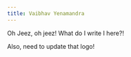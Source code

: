 ```yaml
---
title: Vaibhav Yenamandra
---
```


Oh Jeez, oh jeez! What do I write I here?!

Also, need to update that logo!
